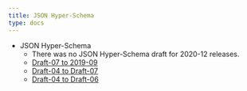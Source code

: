 ```yaml
---
title: JSON Hyper-Schema
type: docs
---
```


- JSON Hyper-Schema
  - There was no JSON Hyper-Schema draft for 2020-12 releases.
  - [Draft-07 to 2019-09](https://json-schema.org/draft/2019-09#hyper-schema-vocabulary)
  - [Draft-04 to Draft-07](https://json-schema.org/draft-07/json-hyper-schema-release-notes)
  - [Draft-04 to Draft-06](https://json-schema.org/draft-06/json-hyper-schema-release-notes)
